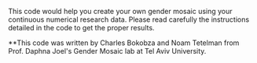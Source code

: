 This code would help you create your own gender mosaic using your continuous numerical research data. 
Please read carefully the instructions detailed in the code to get the proper results. 

**This code was written by Charles Bokobza and Noam Tetelman from Prof. Daphna Joel's Gender Mosaic lab at Tel Aviv University.
